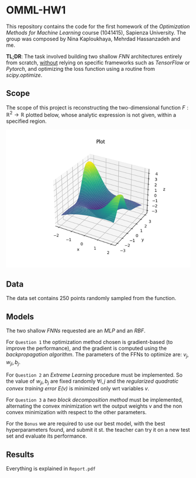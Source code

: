 # OMML-HW1

This repository contains the code for the first homework of the *Optimization Methods for Machine Learning* course (1041415), Sapienza University. The group was composed by Nina Kaploukhaya, Mehrdad Hassanzadeh and me.

**TL;DR**: The task involved building two shallow *FNN* architectures entirely from scratch, <ins>without</ins> relying on specific frameworks such as *TensorFlow* or *Pytorch*, and optimizing the loss function using a routine from *scipy.optimize*. 

## Scope 

The scope of this project is reconstructing the two-dimensional function $F:\mathbb{R}^2 \rightarrow \mathbb{R}$ plotted below, whose analytic expression is not given, within a specified region. 

![rip image pog](stuff/trueFunc.png)

## Data

The data set contains 250 points randomly sampled from the function.

## Models

The two shallow *FNNs* requested are an *MLP* and an *RBF*. 

For `Question 1` the optimization method chosen is gradient-based (to improve the performance), and the gradient is computed using the *backpropagation algorithm*. The parameters of the FFNs to optimize are: $v_j, w_{ji}, b_j$.

For `Question 2` an *Extreme Learning* procedure must be implemented. So the value of $w_{ji}, b_j$ are fixed randomly $\forall i,j$ and the *regularized quadratic convex training error E(v)* is minimized only wrt variables $v$.

For `Question 3` a *two block decomposition method* must be implemented, alternating the convex minimization wrt the output weights v and the non convex minimization with respect to the other parameters.

For the `Bonus` we are required to use our best model, with the best hyperparameters found, and submit it st. the teacher can try it on a new test set and evaluate its performance.

## Results 
Everything is explained in `Report.pdf`
